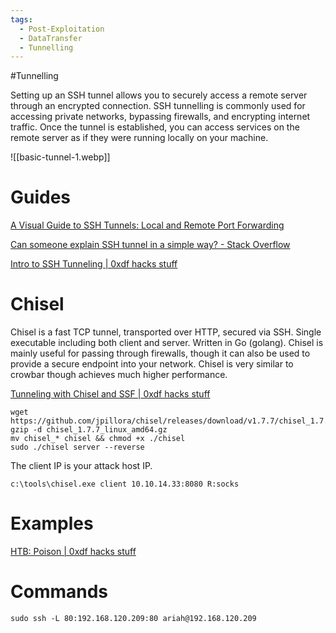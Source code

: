 ```yaml
---
tags:
  - Post-Exploitation
  - DataTransfer
  - Tunnelling
---
```

#Tunnelling

Setting up an SSH tunnel allows you to securely access a remote server through an encrypted connection.
SSH tunnelling is commonly used for accessing private networks, bypassing firewalls, and encrypting internet traffic.
Once the tunnel is established, you can access services on the remote server as if they were running locally on your machine.

![[basic-tunnel-1.webp]]

# Guides

[A Visual Guide to SSH Tunnels: Local and Remote Port Forwarding](https://iximiuz.com/en/posts/ssh-tunnels/)

[Can someone explain SSH tunnel in a simple way? - Stack Overflow](https://stackoverflow.com/questions/5280827/can-someone-explain-ssh-tunnel-in-a-simple-way)

[Intro to SSH Tunneling | 0xdf hacks stuff](https://0xdf.gitlab.io/2018/06/10/intro-to-ssh-tunneling.html)

# Chisel

Chisel is a fast TCP tunnel, transported over HTTP, secured via SSH. Single executable including both client and server. Written in Go (golang). Chisel is mainly useful for passing through firewalls, though it can also be used to provide a secure endpoint into your network. Chisel is very similar to crowbar though achieves much higher performance.

[Tunneling with Chisel and SSF | 0xdf hacks stuff](https://0xdf.gitlab.io/2020/08/10/tunneling-with-chisel-and-ssf-update.html)

```shell-session
wget https://github.com/jpillora/chisel/releases/download/v1.7.7/chisel_1.7.7_linux_amd64.gz
gzip -d chisel_1.7.7_linux_amd64.gz
mv chisel_* chisel && chmod +x ./chisel
sudo ./chisel server --reverse 
```

The client IP is your attack host IP.

```cmd-session
c:\tools\chisel.exe client 10.10.14.33:8080 R:socks
```
# Examples

[HTB: Poison | 0xdf hacks stuff](https://0xdf.gitlab.io/2018/09/08/htb-poison.html)

# Commands 

```
sudo ssh -L 80:192.168.120.209:80 ariah@192.168.120.209
```